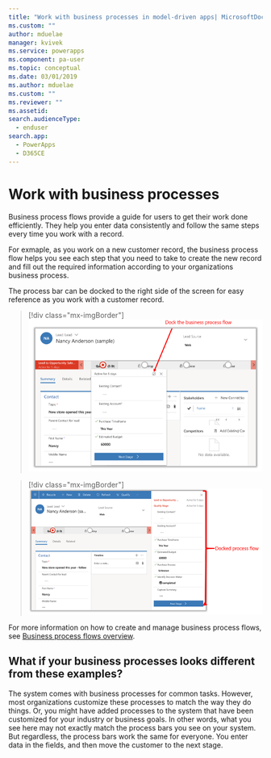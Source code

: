 ```yaml
---
title: "Work with business processes in model-driven apps| MicrosoftDocs"
ms.custom: ""
author: mduelae
manager: kvivek
ms.service: powerapps
ms.component: pa-user
ms.topic: conceptual
ms.date: 03/01/2019
ms.author: mduelae
ms.custom: ""
ms.reviewer: ""
ms.assetid: 
search.audienceType: 
  - enduser
search.app: 
  - PowerApps
  - D365CE
---
```

# Work with business processes

Business process flows provide a guide for users to get their work done efficiently. They help you enter data consistently and follow the same steps every time you work with a record.  

For exmaple, as you work on a new customer record, the business process flow helps you see each step that you need to take to create the new record and fill out the required information according to your organizations business process.  

The process bar can be docked to the right side of the screen for easy reference as you work with a customer record.  

> [!div class="mx-imgBorder"]
> ![Business process bar](media/BPdock.png "Business process bar")


> [!div class="mx-imgBorder"]
> ![Business process bar](media/BPdocked.png "Business process bar")

For more information on how to create and manage business process flows, see [Business process flows overview](/flow/business-process-flows-overview).

## What if your business processes looks different from these examples?  

The system comes with business processes for common tasks. However, most organizations customize these processes to match the way they do things. Or, you might have added processes to the system that have been customized for your industry or business goals. In other words, what you see here may not exactly match the process bars you see on your system. But regardless, the process bars work the same for everyone. You enter data in the fields, and then move the customer to the next stage.
